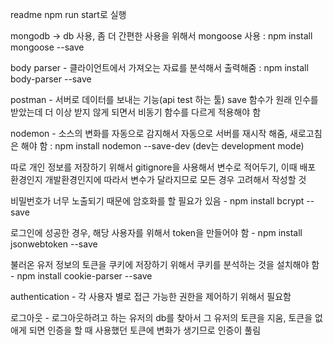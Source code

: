 readme
npm run start로 실행

mongodb -> db 사용, 좀 더 간편한 사용을 위해서 mongoose 사용 : npm install mongoose --save


body parser - 클라이언트에서 가져오는 자료를 분석해서 출력해줌 : npm install body-parser --save

postman - 서버로 데이터를 보내는 기능(api test 하는 툴)
save 함수가 원래 인수를 받았는데 더 이상 받지 않게 되면서 비동기 함수를 다르게 적용해야 함

nodemon - 소스의 변화를 자동으로 감지해서 자동으로 서버를 재시작 해줌, 새로고침은 해야 함 : npm install nodemon --save-dev (dev는 development mode)

따로 개인 정보를 저장하기 위해서 gitignore을 사용해서 변수로 적어두기, 이때 배포 환경인지 개발환경인지에 따라서 변수가 달라지므로 모든 경우 고려해서 작성할 것

비밀번호가 너무 노출되기 때문에 암호화를 할 필요가 있음 - npm install bcrypt --save

로그인에 성공한 경우, 해당 사용자를 위해서 token을 만들어야 함 - npm install jsonwebtoken --save

불러온 유저 정보의 토큰을 쿠키에 저장하기 위해서 쿠키를 분석하는 것을 설치해야 함 - npm install cookie-parser --save

authentication - 각 사용자 별로 접근 가능한 권한을 제어하기 위해서 필요함

로그아웃 - 로그아웃하려고 하는 유저의 db를 찾아서 그 유저의 토큰을 지움, 토큰을 없애게 되면 인증을 할 때 사용했던 토큰에 변화가 생기므로 인증이 풀림